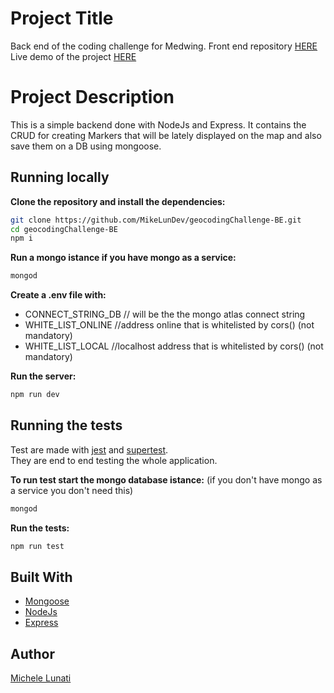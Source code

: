 # Project Title

Back end of the coding challenge for Medwing.
Front end repository [HERE](https://github.com/MikeLunDev/geocodingChallenge-FE)
Live demo of the project [HERE](https://geocoding-markers-fe.herokuapp.com/)

# Project Description

This is a simple backend done with NodeJs and Express. 
It contains the CRUD for creating Markers that will be lately displayed on the map and also save them on a DB using mongoose.

## Running locally

**Clone the repository and install the dependencies:**

```sh
git clone https://github.com/MikeLunDev/geocodingChallenge-BE.git
cd geocodingChallenge-BE
npm i
```

**Run a mongo istance if you have mongo as a service:**

```sh
mongod
```

**Create a .env file with:**

- CONNECT_STRING_DB // will be the the mongo atlas connect string
- WHITE_LIST_ONLINE //address online that is whitelisted by cors() (not mandatory)
- WHITE_LIST_LOCAL //localhost address that is whitelisted by cors() (not mandatory)


**Run the server:**

```sh
npm run dev
```

## Running the tests

Test are made with [jest](https://www.npmjs.com/package/jest) and [supertest](https://www.npmjs.com/package/supertest).<br>
They are end to end testing the whole application.

**To run test start the mongo database istance:** (if you don't have mongo as a service you don't need this)

```sh
mongod
```

**Run the tests:**

```sh
npm run test
```

## Built With

* [Mongoose](https://www.npmjs.com/package/mongoose) 
* [NodeJs](https://nodejs.org/it/)
* [Express](https://www.npmjs.com/package/express) 

## Author

[Michele Lunati](https://github.com/MikeLunDev)